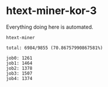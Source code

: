 # htext-miner-kor-3

Everything doing here is automated.

```
htext-miner

total: 6984/9855 (70.86757990867581%)

job0: 1261
job1: 1464
job2: 1378
job3: 1507
job4: 1374
```